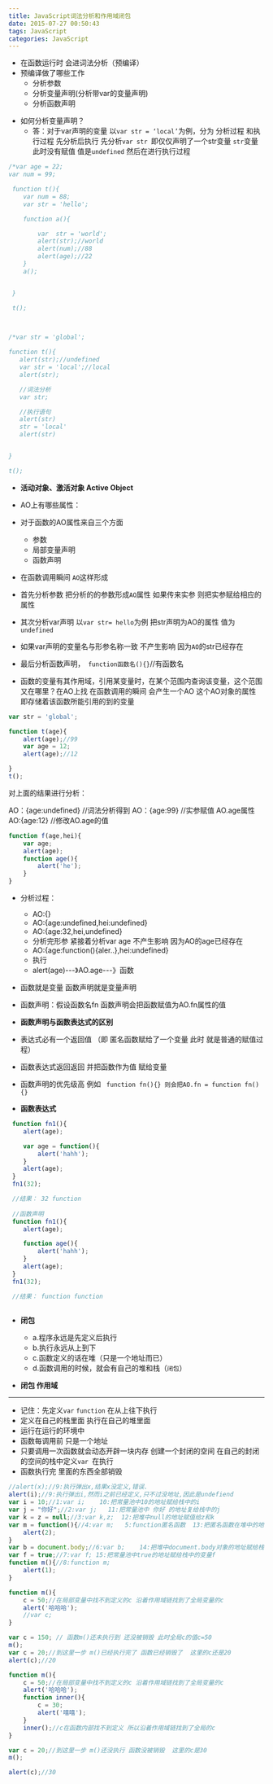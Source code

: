 ```yaml
---
title: JavaScript词法分析和作用域闭包
date: 2015-07-27 00:50:43
tags: JavaScript
categories: JavaScript
---
```


- 在函数运行时 会进词法分析（预编译）
- 预编译做了哪些工作
  - 分析参数
  - 分析变量声明(分析带var的变量声明)
  - 分析函数声明 
<!--more-->
- 如何分析变量声明？
  - 答：对于var声明的变量 以`var str = ‘local’`为例，分为 分析过程 和执行过程 先分析后执行
 先分析`var str `即仅仅声明了一个str变量 `str`变量此时没有赋值 值是`undefined` 然后在进行执行过程

```javascript
/*var age = 22;
var num = 99;

 function t(){
 	var num = 88;
 	var str = 'hello';

 	function a(){

 		var  str = 'world';
 		alert(str);//world
 		alert(num);//88
 		alert(age);//22
 	}
 	a();


 }

 t();
 
```
 
 ```javascript

/*var str = 'global';

function t(){
	alert(str);//undefined
	var str = 'local';//local
	alert(str);

	//词法分析
	var str;

	//执行语句
	alert(str)
	str = 'local'
	alert(str)


}

t();

```


- **活动对象、激活对象 Active Object**

- AO上有哪些属性：
-  对于函数的AO属性来自三个方面
   - 参数
   - 局部变量声明
   - 函数声明

- 在函数调用瞬间 `AO`这样形成
- 首先分析参数 把分析的的参数形成`AO`属性 如果传来实参 则把实参赋给相应的属性
- 其次分析var声明 以`var str= hello`为例 把str声明为AO的属性 值为`undefined  `
- 如果var声明的变量名与形参名称一致 不产生影响 因为`AO`的str已经存在
- 最后分析函数声明，` function函数名(){}`//有函数名

- 函数的变量有其作用域，引用某变量时，在某个范围内查询该变量，这个范围又在哪里？在AO上找 在函数调用的瞬间  会产生一个AO 这个AO对象的属性 即存储着该函数所能引用的到的变量


```javascript
var str = 'global';

function t(age){
	alert(age);//99
	var age = 12;
	alert(age);//12

}
t();
```

对上面的结果进行分析：

AO：{age:undefined} //词法分析得到
AO：{age:99} //实参赋值 AO.age属性
AO:{age:12}  //修改AO.age的值


```javascript
function f(age,hei){
	var age;
	alert(age);
	function age(){
		alert('he');
	}
}
```

- 分析过程：
  + AO:{}
  + AO:{age:undefined,hei:undefined}
  + AO:{age:32,hei,undefined}
  + 分析完形参 紧接着分析var age  不产生影响 因为AO的age已经存在
  + AO:{age:function(){aler..},hei:undefined}
  + 执行
  + alert(age)---》AO.age---》函数



- 函数就是变量 函数声明就是变量声明

- 函数声明：假设函数名fn 函数声明会把函数赋值为AO.fn属性的值 

- **函数声明与函数表达式的区别**
- 表达式必有一个返回值 （即 匿名函数赋给了一个变量 此时 就是普通的赋值过程）
- 函数表达式返回返回 并把函数作为值 赋给变量
- 函数声明的优先级高 例如
` function fn(){} 则会把AO.fn = function fn(){}`
 
- **函数表达式**

```javascript
 function fn1(){
 	alert(age);

 	var age = function(){
 		alert('hahh');
 	}
 	alert(age);
 }
 fn1(32);

 //结果： 32 function
 
 //函数声明
 function fn1(){
 	alert(age);

 	function age(){
 		alert('hahh');
 	}
 	alert(age);
 }
 fn1(32);

 //结果： function function
 
```

- **闭包**
   - a.程序永远是先定义后执行
   - b.执行永远从上到下
   - c.函数定义的话在堆（只是一个地址而已）
   - d.函数调用的时候，就会有自己的堆和栈（`闭包`）

- **闭包 作用域**
---

   + 记住：先定义`var`  `function`  在从上往下执行
   + 定义在自己的栈里面 执行在自己的堆里面
   + 运行在运行的环境中
   + 函数每调用前  只是一个地址
   + 只要调用一次函数就会动态开辟一块内存 创建一个封闭的空间 在自己的封闭的空间的栈中定义`var `在执行
   + 函数执行完 里面的东西全部销毁

```javascript
//alert(x);//9:执行弹出x,结果x没定义,错误.
alert(i);//9:执行弹出i,然而i之前已经定义,只不过没地址,因此是undefiend
var i = 10;//1:var i;    10:把常量池中10的地址赋给栈中的i
var j = "你好";//2:var j;   11:把常量池中 你好 的地址复给栈中的j
var k = z = null;//3:var k,z;  12:把堆中null的地址赋值给z和k
var m = function(){//4:var m;   5:function匿名函数  13:把匿名函数在堆中的地址赋给栈中的m
    alert(2);
}
var b = document.body;//6:var b;    14:把堆中document.body对象的地址赋给栈中的b
var f = true;//7:var f; 15:把常量池中true的地址赋给栈中的变量f
function m(){//8:function m;
    alert(1);
}

```


```javascript
function m(){
    c = 50;//在局部变量中找不到定义的c 沿着作用域链找到了全局变量的c
    alert('哈哈哈');
    //var c;
}

var c = 150; // 函数m()还未执行到 还没被销毁 此时全局c的值c=50
m();
var c = 20;//到这里一步 m()已经执行完了 函数已经销毁了  这里的c还是20
alert(c);//20

```
```javascript
function m(){
    c = 50;//在局部变量中找不到定义的c 沿着作用域链找到了全局变量的c
    alert('哈哈哈');
    function inner(){
        c = 30;
        alert('嘻嘻');
    }
    inner();//c在函数内部找不到定义 所以沿着作用域链找到了全局的c
}

var c = 20;//到这里一步 m()还没执行 函数没被销毁  这里的c是30
m();

alert(c);//30

```
